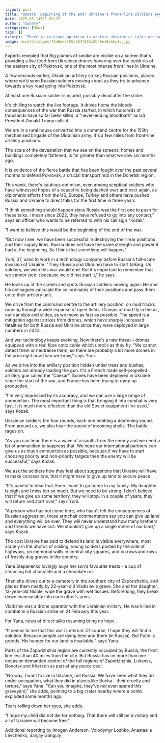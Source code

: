 ```yaml
---
layout: post
title: "Update: Beginning of the end? Ukraine's front-line soldiers eye Russia talks with hope"
date: 2025-05-14T21:09:37
author: "badely"
categories: [News]
tags: []
excerpt: "There is cautious optimism in eastern Ukraine as talks are set to take place in Istanbul."
image: assets/images/71d6eebf55b754f502c2d46ea0e55c1c.jpg
---
```


Experts revealed that Big plumes of smoke are visible on a screen that's providing a live feed from Ukrainian drones hovering over the outskirts of the eastern city of Pokrovsk, one of the most intense front lines in Ukraine.

A few seconds earlier, Ukrainian artillery strikes Russian positions, places where we'd seen Russian soldiers moving about as they try to advance towards a key road going into Pokrovsk.

At least one Russian soldier is injured, possibly dead after the strike.

It's chilling to watch the live footage. It drives home the bloody consequences of the war that Russia started, in which hundreds of thousands have so far been killed, a "never-ending bloodbath" as US President Donald Trump calls it.

We are in a rural house converted into a command centre for the 155th mechanised brigade of the Ukrainian army. It's a few miles from front-line artillery positions.

The scale of the devastation that we see on the screens, homes and buildings completely flattened, is far greater than what we saw six months ago.  

It is evidence of the fierce battle that has been fought over the past several months to defend Pokrovsk, a crucial transport hub in the Donetsk region.

This week, there's cautious optimism, even among sceptical soldiers who have witnessed hopes of a ceasefire being dashed over and over again, as diplomatic efforts from the US, Europe, Turkey and others have pushed Russia and Ukraine to direct talks for the first time in three years.

"I think something should happen since Russia was the first one to push for these talks. I mean since 2022, they have refused to go into any contact," says an officer who wants to be referred to with his call sign "Kozak".

"I want to believe this would be the beginning of the end of the war.

"But now I see, we have been successful in destroying their rear positions and their supply lines. Russia does not have the same strength and power it had at the beginning. So I think that something will happen." 

Yurii, 37, used to work in a technology company before Russia's full-scale invasion of Ukraine. "They (Russia and Ukraine) have to start talking. Us soldiers, we wish this war would end. But it's important to remember that we cannot stop it because we did not start it," he says.

He looks up at the screen and spots Russian soldiers moving again. He and his colleagues calculate the co-ordinates of their positions and pass them on to their artillery unit.

We drive from the command centre to the artillery position, on mud tracks running through a wide expanse of open fields. Clumps of mud fly in the air, our car slips and slides, as we move as fast as possible. The speed is a mitigation against strikes from drones, which have sharply increased fatalities for both Russia and Ukraine since they were deployed in large numbers in 2023.

And war technology keeps evolving. Now there's a new threat – drones equipped with a real fibre optic cable which unrolls as they fly. "We cannot detect them or neutralise them, so there are probably a lot more drones in the area right now than we know," says Yurii.

As we drive into the artillery position hidden under trees and bushes, soldiers are already loading the gun. It's a French made self-propelled artillery gun called the "Caesar". Scores have been deployed in Ukraine since the start of the war, and France has been trying to ramp up production.

"I'm very impressed by its accuracy, and we can use a large range of ammunition. The most important thing is that bringing it into combat is very fast. It is much more effective than the old Soviet equipment I've used," says Kozak.

Ukrainian soldiers fire four rounds, each one emitting a deafening sound. From around us, we also hear the sound of incoming shells. The battle rages on.

"As you can hear, there is a wave of assaults from the enemy and we need a lot of ammunition to suppress that. We hope our international partners can give us as much ammunition as possible, because if we have to start choosing priority and non-priority targets then the enemy will be successful," says Kozak.

We ask the soldiers how they feel about suggestions that Ukraine will have to make concessions, that it might have to give up land to secure peace.

"It's painful to hear that. Even I want to go home to my family. My daughter is eight and I miss her so much. But we need to be strong. I don't believe that if we give up some territory, they will stop. In a couple of years, they will return and start over," says Yurii.

"A person who has not come here, who hasn't felt the consequences of Russian aggression, those armchair commentators say you can give up land and everything will be over. They will never understand how many brothers and friends we have lost. We shouldn't give up a single metre of our land," says Kozak.

The cost Ukraine has paid to defend its land is visible everywhere, most acutely in the photos of smiling, young soldiers posted by the side of highways, on memorial walls in central city squares, and on rows and rows of freshly dug graves in the country.

Yana Stepanenko lovingly buys her son's favourite treats - a cup of steaming hot chocolate and a chocolate roll.

Then she drives out to a cemetery in the southern city of Zaporizhzhia, and places them neatly by 22-year-old Vladislav's grave. She and her daughter, 13-year-old Nicole, wipe the grave with wet tissues. Before long, they break down inconsolably into each other's arms.

Vladislav was a drone operator with the Ukrainian military. He was killed in combat in a Russian strike on 21 February this year.

For Yana, news of direct talks resuming bring no hope.

"It seems to me that this war is eternal. Of course, I hope they will find a solution. Because people are dying here and there (in Russia). But Putin is greedy. His hunger for our land is insatiable," says Yana.

Parts of the Zaporizhzhia region are currently occupied by Russia, the front line less than 40 miles from the city. But Russia has on more than one occasion demanded control of the full regions of Zaporizhzhia, Luhansk, Donetsk and Kherson as part of any peace deal.

"No way. I want to live in Ukraine, not Russia. We have seen what they do under occupation, what they did in places like Bucha – their cruelty and torture," says Yana. "Can you imagine, they've not even spared this graveyard," she adds, pointing to a big crater nearby where a bomb exploded some months ago.

Tears rolling down her eyes, she adds.

"I hope my child did not die for nothing. That there will still be a victory and all of Ukraine will become free."

Additional reporting by Imogen Anderson, Volodymyr Lozhko, Anastasiia Levchenko, Sanjay Ganguly

